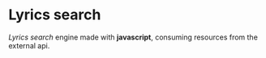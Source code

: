 # Lyrics search
*Lyrics search* engine made with **javascript**, consuming resources from the external api.
